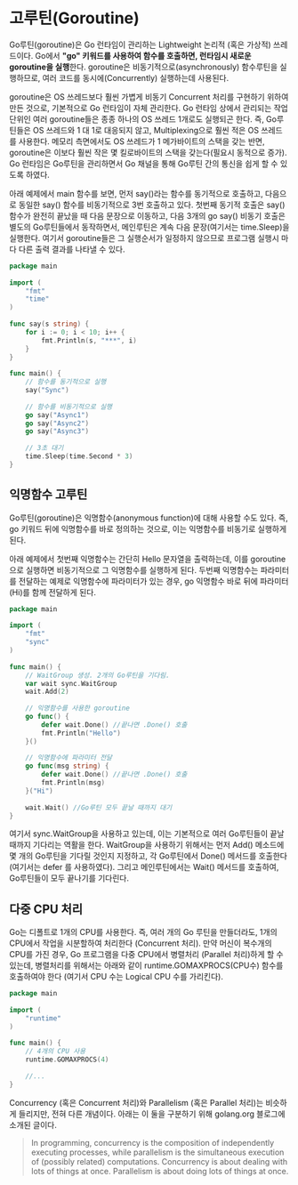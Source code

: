 # 고루틴(Goroutine)

Go루틴(goroutine)은 Go 런타임이 관리하는 Lightweight 논리적 (혹은 가상적) 쓰레드이다. Go에서 **"go" 키워드를 사용하여 함수를 호출하면, 런타임시 새로운 goroutine을 실행**한다. 
goroutine은 비동기적으로(asynchronously) 함수루틴을 실행하므로, 여러 코드를 동시에(Concurrently) 실행하는데 사용된다.

goroutine은 OS 쓰레드보다 훨씬 가볍게 비동기 Concurrent 처리를 구현하기 위하여 만든 것으로, 기본적으로 Go 런타임이 자체 관리한다. 
Go 런타임 상에서 관리되는 작업단위인 여러 goroutine들은 종종 하나의 OS 쓰레드 1개로도 실행되곤 한다. 
즉, Go루틴들은 OS 쓰레드와 1 대 1로 대응되지 않고, Multiplexing으로 훨씬 적은 OS 쓰레드를 사용한다. 
메모리 측면에서도 OS 쓰레드가 1 메가바이트의 스택을 갖는 반면, goroutine은 이보다 훨씬 작은 몇 킬로바이트의 스택을 갖는다(필요시 동적으로 증가). 
Go 런타임은 Go루틴을 관리하면서 Go 채널을 통해 Go루틴 간의 통신을 쉽게 할 수 있도록 하였다.

아래 예제에서 main 함수를 보면, 먼저 say()라는 함수를 동기적으로 호출하고, 다음으로 동일한 say() 함수를 비동기적으로 3번 호출하고 있다. 
첫번째 동기적 호출은 say() 함수가 완전히 끝났을 때 다음 문장으로 이동하고, 다음 3개의 go say() 비동기 호출은 별도의 Go루틴들에서 동작하면서, 메인루틴은 계속 다음 문장(여기서는 time.Sleep)을 실행한다. 
여기서 goroutine들은 그 실행순서가 일정하지 않으므로 프로그램 실행시 마다 다른 출력 결과를 나타낼 수 있다.

```go
package main
 
import (
    "fmt"
    "time"
)
 
func say(s string) {
    for i := 0; i < 10; i++ {
        fmt.Println(s, "***", i)
    }
}
 
func main() {
    // 함수를 동기적으로 실행
    say("Sync")
 
    // 함수를 비동기적으로 실행
    go say("Async1")
    go say("Async2")
    go say("Async3")
 
    // 3초 대기
    time.Sleep(time.Second * 3)
}
```

## 익명함수 고루틴

Go루틴(goroutine)은 익명함수(anonymous function)에 대해 사용할 수도 있다. 
즉, go 키워드 뒤에 익명함수를 바로 정의하는 것으로, 이는 익명함수를 비동기로 실행하게 된다.

아래 예제에서 첫번째 익명함수는 간단히 Hello 문자열을 출력하는데, 이를 goroutine으로 실행하면 비동기적으로 그 익명함수를 실행하게 된다. 
두번째 익명함수는 파라미터를 전달하는 예제로 익명함수에 파라미터가 있는 경우, go 익명함수 바로 뒤에 파라미터(Hi)를 함께 전달하게 된다.

```go
package main
 
import (
    "fmt"
    "sync"
)
 
func main() {
    // WaitGroup 생성. 2개의 Go루틴을 기다림.
    var wait sync.WaitGroup
    wait.Add(2)
 
    // 익명함수를 사용한 goroutine
    go func() {
        defer wait.Done() //끝나면 .Done() 호출
        fmt.Println("Hello")
    }()
 
    // 익명함수에 파라미터 전달
    go func(msg string) {
        defer wait.Done() //끝나면 .Done() 호출
        fmt.Println(msg)
    }("Hi")
 
    wait.Wait() //Go루틴 모두 끝날 때까지 대기
}
```

여기서 sync.WaitGroup을 사용하고 있는데, 이는 기본적으로 여러 Go루틴들이 끝날 때까지 기다리는 역활을 한다. 
WaitGroup을 사용하기 위해서는 먼저 Add() 메소드에 몇 개의 Go루틴을 기다릴 것인지 지정하고, 각 Go루틴에서 Done() 메서드를 호출한다 (여기서는 defer 를 사용하였다). 
그리고 메인루틴에서는 Wait() 메서드를 호출하여, Go루틴들이 모두 끝나기를 기다린다.

## 다중 CPU 처리

Go는 디폴트로 1개의 CPU를 사용한다. 즉, 여러 개의 Go 루틴을 만들더라도, 1개의 CPU에서 작업을 시분할하여 처리한다 (Concurrent 처리). 
만약 머신이 복수개의 CPU를 가진 경우, Go 프로그램을 다중 CPU에서 병렬처리 (Parallel 처리)하게 할 수 있는데, 병렬처리를 위해서는 아래와 같이 runtime.GOMAXPROCS(CPU수) 함수를 호출하여야 한다 (여기서 CPU 수는 Logical CPU 수를 가리킨다).

```go
package main
 
import (
    "runtime"  
)
 
func main() {
    // 4개의 CPU 사용
    runtime.GOMAXPROCS(4)
 
    //...
}
```

Concurrency (혹은 Concurrent 처리)와 Parallelism (혹은 Parallel 처리)는 비슷하게 들리지만, 전혀 다른 개념이다. 아래는 이 둘을 구분하기 위해 golang.org 블로그에 소개된 글이다.

> In programming, concurrency is the composition of independently executing processes, while parallelism is the simultaneous execution of (possibly related) computations. Concurrency is about dealing with lots of things at once. Parallelism is about doing lots of things at once.